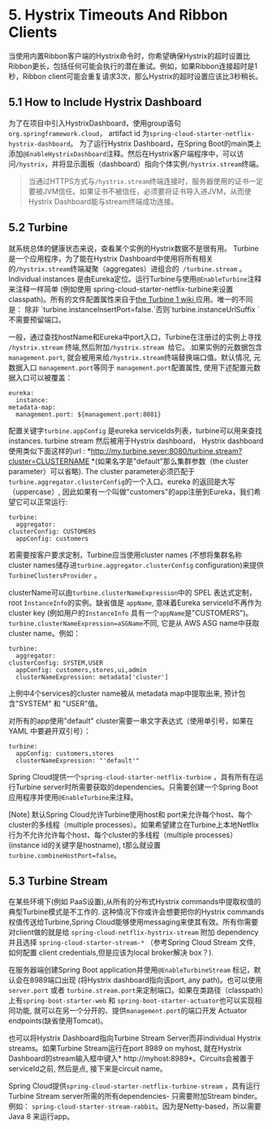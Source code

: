 # 5. Hystrix Timeouts And Ribbon Clients #

当使用内置Ribbon客户端的Hystrix命令时，你希望确保Hystrix的超时设置比Ribbon更长，包括任何可能会执行的潜在重试。例如，如果Ribbon连接超时是1秒，Ribbon client可能会重复请求3次，那么Hystrix的超时设置应该比3秒稍长。

## 5.1 How to Include Hystrix Dashboard #

为了在项目中引入HystrixDashboard，使用group语句`org.springframework.cloud`， artifact id 为`spring-cloud-starter-netflix-hystrix-dashboard`。
为了运行Hystrix Dashboard，在Spring Boot的main类上添加`@EnableHystrixDashboard`注释。然后在Hystrix客户端程序中，可以访问`/hystrix`，并将显示面板（dashboard）指向个体实例`/hystrix.stream`终端。

> 当通过HTTPS方式与`/hystrix.stream`终端连接时，服务器使用的证书一定要被JVM信任。如果证书不被信任，必须要将证书导入进JVM，从而使Hystrix Dashboard能与stream终端成功连接。

## 5.2 Turbine ##

就系统总体的健康状态来说，查看某个实例的Hystrix数据不是很有用。 Turbine是一个应用程序，为了能在Hystrix Dashboard中使用将所有相关的`/hystrix.stream`终端凝聚（aggregates）进组合的` /turbine.stream` 。Individual instances 是由Eureka定位。运行Turbine与使用` @EnableTurbine `注释来注释一样简单 (例如使用 spring-cloud-starter-netflix-turbine来设置 classpath)。所有的文件配置属性来自于[the Turbine 1 wiki ](https://github.com/Netflix/Turbine/wiki/Configuration-(1.x))应用。唯一的不同是： 除非 `turbine.instanceInsertPort=false.`否则`turbine.instanceUrlSuffix `不需要预留端口。


一般，通过查找hostName和Eureka中port入口，Turbine在注册过的实例上寻找 `/hystrix.stream` 终端,然后附加`/hystrix.stream `给它。.如果实例的元数据包含`management.port`, 就会被用来给` /hystrix.stream `终端替换端口值。默认情况, 元数据入口 `management.port`等同于 `management.port`配置属性, 使用下述配置元数据入口可以被覆盖：

    eureka:
      instance:
    metadata-map:
      management.port: ${management.port:8081}

配置关键字`turbine.appConfig` 是eureka serviceIds列表，turbine可以用来查找instances. turbine stream 然后被用于Hystrix dashboard， Hystrix dashboard使用类似下面这样的url : *http://my.turbine.sever:8080/turbine.stream?cluster=CLUSTERNAME *(如果名字是"default"那么集群参数（the cluster parameter）可以省略). The cluster parameter必须匹配于  `turbine.aggregator.clusterConfig`的一个入口。eureka 的返回是大写（uppercase）, 因此如果有一个叫做"customers"的app注册到Eureka，我们希望它可以正常运行:
    
    turbine:
      aggregator:
    clusterConfig: CUSTOMERS
      appConfig: customers

若需要按客户要求定制，Turbine应当使用cluster names (不想将集群名称cluster names储存进`turbine.aggregator.clusterConfig` configuration)来提供`TurbineClustersProvider` 。

clusterName可以由`turbine.clusterNameExpression`中的 SPEL 表达式定制， root `InstanceInfo`的实例。缺省值是 `appName`, 意味着Eureka serviceId不再作为 cluster key (例如用户的`InstanceInfo` 具有一个`appName`是"CUSTOMERS")。 ` turbine.clusterNameExpression=aSGName`不同, 它是从 AWS ASG name中获取cluster name。例如：
    
    turbine:
      aggregator:
    clusterConfig: SYSTEM,USER
      appConfig: customers,stores,ui,admin
      clusterNameExpression: metadata['cluster']

上例中4个services的cluster name被从 metadata map中提取出来, 预计包含"SYSTEM" 和 "USER"值。

对所有的app使用"default" cluster需要一串文字表达式（使用单引号，如果在YAML 中要避开双引号）：
    
    turbine:
      appConfig: customers,stores
      clusterNameExpression: "'default'"

Spring Cloud提供一个`spring-cloud-starter-netflix-turbine` ，具有所有在运行Turbine server时所需要获取的dependencies。只需要创建一个Spring Boot应用程序并使用`@EnableTurbine`来注释。

[Note]
默认Spring Cloud允许Turbine使用host和 port来允许每个host、每个cluster的多线程（multiple processes）。如果希望建立在Turbine上本地Netflix 行为不允许允许每个host、每个cluster的多线程（multiple processes） (instance id的关键字是hostname), t那么就设置`turbine.combineHostPort=false`。

## 5.3 Turbine Stream ##

在某些环境下(例如 PaaS设置),从所有的分布式Hystrix commands中提取权值的典型Turbine模式是不工作的. 这种情况下你或许会想要把你的Hystrix commands权值传送给Turbine,Spring Cloud能够使用messaging来使其有效。所有你需要对client做的就是给 `spring-cloud-netflix-hystrix-stream` 附加 dependency 并且选择 `spring-cloud-starter-stream-*` （参考Spring Cloud Stream 文件, 如何配置 client credentials,但是应该为local broker解决  box？).

在服务器端创建Spring Boot application并使用`@EnableTurbineStream` 标记，默认会在8989端口出现 (将Hystrix dashboard指向该port, any path)。也可以使用`server.port` 或者 `turbine.stream.port`来定制端口。如果在类路径（classpath）上有`spring-boot-starter-web` 和 `spring-boot-starter-actuator`也可以实现相同功能, 就可以在另一个分开的、提供`management.port`的端口开发 Actuator endpoints(缺省使用Tomcat)。

也可以将Hystrix Dashboard指向Turbine Stream Server而非individual Hystrix streams。如果Turbine Stream运行在port 8989 on myhost, 就在Hystrix Dashboard的stream输入框中键入* http://myhost:8989*。Circuits会被置于serviceId之前, 然后是点, 接下来是circuit name。

Spring Cloud提供`spring-cloud-starter-netflix-turbine-stream` ，具有运行Turbine Stream server所需的所有dependencies- 只需要附加Stream binder。例如： `spring-cloud-starter-stream-rabbit`。因为是Netty-based，所以需要Java 8 来运行app。